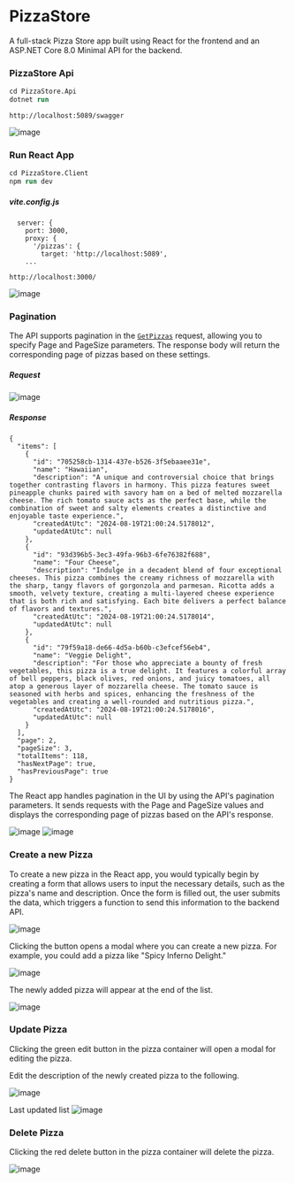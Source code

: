 # PizzaStore
A full-stack Pizza Store app built using React for the frontend and an ASP.NET Core 8.0 Minimal API for the backend.

### PizzaStore Api

```ps
cd PizzaStore.Api
dotnet run
```

`http://localhost:5089/swagger`

![image](https://github.com/user-attachments/assets/4b20eab8-1737-4353-aa68-b5192e5e4201)

### Run React App
```ps
cd PizzaStore.Client
npm run dev
```

##### vite.config.js
```
  server: {
    port: 3000,
    proxy: {
      '/pizzas': {
        target: 'http://localhost:5089',
    ...
```
`http://localhost:3000/`

![image](https://github.com/user-attachments/assets/98cb03ab-d41e-4048-9e82-c62a7708f850)

### Pagination
The API supports pagination in the [`GetPizzas`](https://github.com/akinbezatoglu/PizzaStore/blob/master/PizzaStore.Api/Features/Pizzas/GetPizzas.cs) request, allowing you to specify Page and PageSize parameters. The response body will return the corresponding page of pizzas based on these settings.

##### Request
![image](https://github.com/user-attachments/assets/93eae861-81d2-4b35-a21b-972f62dd28ba)
##### Response
```
{
  "items": [
    {
      "id": "705258cb-1314-437e-b526-3f5ebaaee31e",
      "name": "Hawaiian",
      "description": "A unique and controversial choice that brings together contrasting flavors in harmony. This pizza features sweet pineapple chunks paired with savory ham on a bed of melted mozzarella cheese. The rich tomato sauce acts as the perfect base, while the combination of sweet and salty elements creates a distinctive and enjoyable taste experience.",
      "createdAtUtc": "2024-08-19T21:00:24.5178012",
      "updatedAtUtc": null
    },
    {
      "id": "93d396b5-3ec3-49fa-96b3-6fe76382f688",
      "name": "Four Cheese",
      "description": "Indulge in a decadent blend of four exceptional cheeses. This pizza combines the creamy richness of mozzarella with the sharp, tangy flavors of gorgonzola and parmesan. Ricotta adds a smooth, velvety texture, creating a multi-layered cheese experience that is both rich and satisfying. Each bite delivers a perfect balance of flavors and textures.",
      "createdAtUtc": "2024-08-19T21:00:24.5178014",
      "updatedAtUtc": null
    },
    {
      "id": "79f59a18-de66-4d5a-b60b-c3efcef56eb4",
      "name": "Veggie Delight",
      "description": "For those who appreciate a bounty of fresh vegetables, this pizza is a true delight. It features a colorful array of bell peppers, black olives, red onions, and juicy tomatoes, all atop a generous layer of mozzarella cheese. The tomato sauce is seasoned with herbs and spices, enhancing the freshness of the vegetables and creating a well-rounded and nutritious pizza.",
      "createdAtUtc": "2024-08-19T21:00:24.5178016",
      "updatedAtUtc": null
    }
  ],
  "page": 2,
  "pageSize": 3,
  "totalItems": 118,
  "hasNextPage": true,
  "hasPreviousPage": true
}
```

The React app handles pagination in the UI by using the API's pagination parameters. It sends requests with the Page and PageSize values and displays the corresponding page of pizzas based on the API's response.

![image](https://github.com/user-attachments/assets/05dfcaa9-0a27-4087-89b2-5d438325ef64)
![image](https://github.com/user-attachments/assets/1ab2aea7-3164-484c-aa5a-f24a7deee135)

### Create a new Pizza
To create a new pizza in the React app, you would typically begin by creating a form that allows users to input the necessary details, such as the pizza's name and description. Once the form is filled out, the user submits the data, which triggers a function to send this information to the backend API.

![image](https://github.com/user-attachments/assets/0170951e-d565-4faa-934c-f4204918be1f)

Clicking the button opens a modal where you can create a new pizza. For example, you could add a pizza like "Spicy Inferno Delight."

![image](https://github.com/user-attachments/assets/e15c0b60-7791-412c-a1d7-73041fe64dc9)

The newly added pizza will appear at the end of the list.

![image](https://github.com/user-attachments/assets/562384e8-e2a9-4dc7-8481-4727df7f2bf1)

### Update Pizza
Clicking the green edit button in the pizza container will open a modal for editing the pizza.

Edit the description of the newly created pizza to the following.

![image](https://github.com/user-attachments/assets/5afd017a-91f6-4944-ac9d-b50f3ebcaf1e)


Last updated list
![image](https://github.com/user-attachments/assets/badb7941-60c4-47fe-8211-c8dfeb42d97b)

### Delete Pizza
Clicking the red delete button in the pizza container will delete the pizza.

![image](https://github.com/user-attachments/assets/13f2440e-44e7-4635-8f2e-fa8012ed5554)

